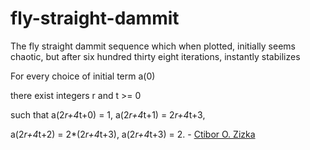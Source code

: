 # fly-straight-dammit
The fly straight dammit sequence which when plotted, initially seems chaotic, but after six hundred thirty eight iterations, instantly stabilizes

For every choice of initial term a(0) 

there exist integers r and t >= 0 

such that a(2*r+4*t+0) = 1, a(2*r+4*t+1) = 2*r+4*t+3, 

a(2*r+4*t+2) = 2*(2*r+4*t+3), a(2*r+4*t+3) = 2. - [Ctibor O. Zizka](https://oeis.org/wiki/User:Ctibor_O._Zizka)

